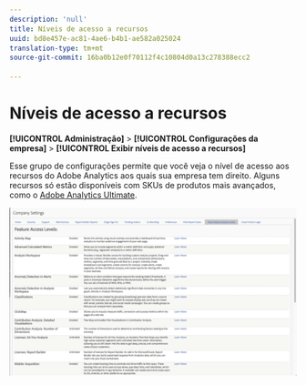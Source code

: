 ```yaml
---
description: 'null'
title: Níveis de acesso a recursos
uuid: bd8e457e-ac81-4ae6-b4b1-ae582a025024
translation-type: tm+mt
source-git-commit: 16ba0b12e0f70112f4c10804d0a13c278388ecc2

---
```



# Níveis de acesso a recursos

**[!UICONTROL Administração]** > **[!UICONTROL Configurações da empresa]** > **[!UICONTROL Exibir níveis de acesso a recursos]**

Esse grupo de configurações permite que você veja o nível de acesso aos recursos do Adobe Analytics aos quais sua empresa tem direito. Alguns recursos só estão disponíveis com SKUs de produtos mais avançados, como o [Adobe Analytics Ultimate](https://www.adobe.com/br/data-analytics-cloud/analytics/ultimate.html).

![](assets/feature-access-levels.png)

